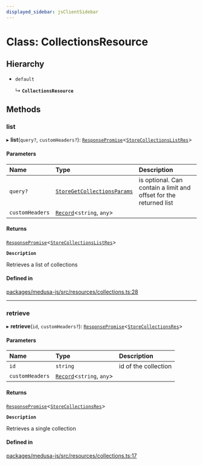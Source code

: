 ```yaml
---
displayed_sidebar: jsClientSidebar
---
```


# Class: CollectionsResource

## Hierarchy

- `default`

  ↳ **`CollectionsResource`**

## Methods

### list

▸ **list**(`query?`, `customHeaders?`): [`ResponsePromise`](../modules/internal-12.md#responsepromise)<[`StoreCollectionsListRes`](../modules/internal-8.internal.md#storecollectionslistres)\>

#### Parameters

| Name | Type | Description |
| :------ | :------ | :------ |
| `query?` | [`StoreGetCollectionsParams`](internal-8.internal.StoreGetCollectionsParams.md) | is optional. Can contain a limit and offset for the returned list |
| `customHeaders` | [`Record`](../modules/internal.md#record)<`string`, `any`\> |  |

#### Returns

[`ResponsePromise`](../modules/internal-12.md#responsepromise)<[`StoreCollectionsListRes`](../modules/internal-8.internal.md#storecollectionslistres)\>

**`Description`**

Retrieves a list of collections

#### Defined in

[packages/medusa-js/src/resources/collections.ts:28](https://github.com/medusajs/medusa/blob/f15cd596e4/packages/medusa-js/src/resources/collections.ts#L28)

___

### retrieve

▸ **retrieve**(`id`, `customHeaders?`): [`ResponsePromise`](../modules/internal-12.md#responsepromise)<[`StoreCollectionsRes`](../modules/internal-8.internal.md#storecollectionsres)\>

#### Parameters

| Name | Type | Description |
| :------ | :------ | :------ |
| `id` | `string` | id of the collection |
| `customHeaders` | [`Record`](../modules/internal.md#record)<`string`, `any`\> |  |

#### Returns

[`ResponsePromise`](../modules/internal-12.md#responsepromise)<[`StoreCollectionsRes`](../modules/internal-8.internal.md#storecollectionsres)\>

**`Description`**

Retrieves a single collection

#### Defined in

[packages/medusa-js/src/resources/collections.ts:17](https://github.com/medusajs/medusa/blob/f15cd596e4/packages/medusa-js/src/resources/collections.ts#L17)
